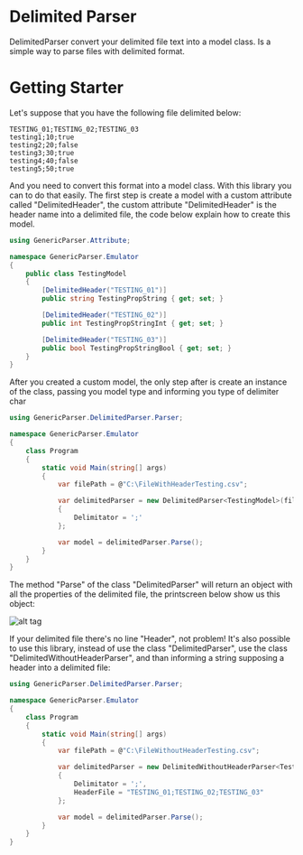 # Delimited Parser
DelimitedParser convert your delimited file text into a model class. Is a simple way to parse files with delimited format.

# Getting Starter

Let's suppose that you have the following file delimited below:

```csv
TESTING_01;TESTING_02;TESTING_03
testing1;10;true
testing2;20;false
testing3;30;true
testing4;40;false
testing5;50;true
```

And you need to convert this format into a model class. With this library you can to do that easily. The first step is create a model with a custom attribute called "DelimitedHeader", the custom attribute "DelimitedHeader" is the header  name into a delimited file, the code below explain how to create this model.

```c#
using GenericParser.Attribute;

namespace GenericParser.Emulator
{
    public class TestingModel
    {
        [DelimitedHeader("TESTING_01")]
        public string TestingPropString { get; set; }

        [DelimitedHeader("TESTING_02")]
        public int TestingPropStringInt { get; set; }

        [DelimitedHeader("TESTING_03")]
        public bool TestingPropStringBool { get; set; }
    }
}
```

After you created a custom model, the only step after is create an instance of the class, passing you model type and informing you type of delimiter char

```c#
using GenericParser.DelimitedParser.Parser;

namespace GenericParser.Emulator
{
    class Program
    {
        static void Main(string[] args)
        {
            var filePath = @"C:\FileWithHeaderTesting.csv";

            var delimitedParser = new DelimitedParser<TestingModel>(filePath)
            {
                Delimitator = ';'
            };

            var model = delimitedParser.Parse();
        }
    }
}

```

The method "Parse" of the class "DelimitedParser" will return an object with all the properties of the delimited file, the printscreen below show us this object:

![alt tag](http://www.nathalianutricionista.com.br/railson/screenshotC%23.jpg "Description goes here")


If your delimited file there's no line "Header", not problem! It's also possible to use this library, instead of use the class "DelimitedParser", use the class "DelimitedWithoutHeaderParser", and than informing a string supposing a header into a delimited file:

```c#
using GenericParser.DelimitedParser.Parser;

namespace GenericParser.Emulator
{
    class Program
    {
        static void Main(string[] args)
        {
            var filePath = @"C:\FileWithoutHeaderTesting.csv";

            var delimitedParser = new DelimitedWithoutHeaderParser<TestingModel>(filePath)
            {
                Delimitator = ';',
                HeaderFile = "TESTING_01;TESTING_02;TESTING_03"
            };

            var model = delimitedParser.Parse();
        }
    }
}
```
